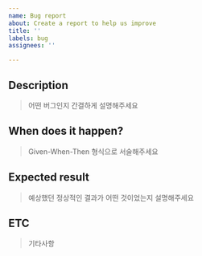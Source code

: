 ```yaml
---
name: Bug report
about: Create a report to help us improve
title: ''
labels: bug
assignees: ''

---
```


## Description

> 어떤 버그인지 간결하게 설명해주세요

## When does it happen?

> Given-When-Then 형식으로 서술해주세요

## Expected result

> 예상했던 정상적인 결과가 어떤 것이었는지 설명해주세요

## ETC

> 기타사항
